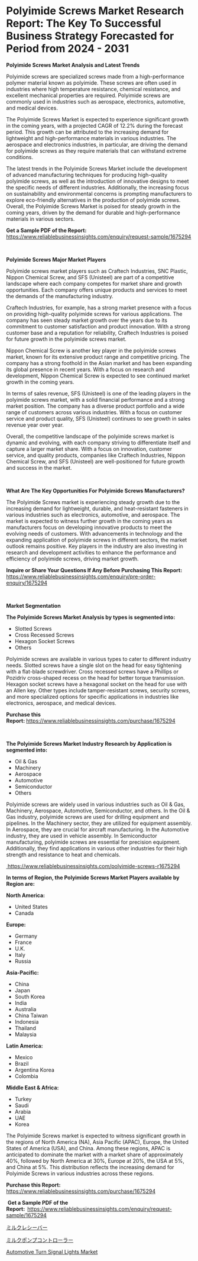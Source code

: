 <p><h1>Polyimide Screws Market Research Report: The Key To Successful Business Strategy Forecasted for Period from 2024 - 2031</h1></p><p><strong>Polyimide Screws Market Analysis and Latest Trends</strong></p>
<p><p>Polyimide screws are specialized screws made from a high-performance polymer material known as polyimide. These screws are often used in industries where high temperature resistance, chemical resistance, and excellent mechanical properties are required. Polyimide screws are commonly used in industries such as aerospace, electronics, automotive, and medical devices.</p><p>The Polyimide Screws Market is expected to experience significant growth in the coming years, with a projected CAGR of 12.2% during the forecast period. This growth can be attributed to the increasing demand for lightweight and high-performance materials in various industries. The aerospace and electronics industries, in particular, are driving the demand for polyimide screws as they require materials that can withstand extreme conditions.</p><p>The latest trends in the Polyimide Screws Market include the development of advanced manufacturing techniques for producing high-quality polyimide screws, as well as the introduction of innovative designs to meet the specific needs of different industries. Additionally, the increasing focus on sustainability and environmental concerns is prompting manufacturers to explore eco-friendly alternatives in the production of polyimide screws. Overall, the Polyimide Screws Market is poised for steady growth in the coming years, driven by the demand for durable and high-performance materials in various sectors.</p></p>
<p><strong>Get a Sample PDF of the Report:&nbsp;</strong> <a href="https://www.reliablebusinessinsights.com/enquiry/request-sample/1675294">https://www.reliablebusinessinsights.com/enquiry/request-sample/1675294</a></p>
<p>&nbsp;</p>
<p><strong>Polyimide Screws Major Market Players</strong></p>
<p><p>Polyimide screws market players such as Craftech Industries, SNC Plastic, Nippon Chemical Screw, and SFS (Unisteel) are part of a competitive landscape where each company competes for market share and growth opportunities. Each company offers unique products and services to meet the demands of the manufacturing industry.</p><p>Craftech Industries, for example, has a strong market presence with a focus on providing high-quality polyimide screws for various applications. The company has seen steady market growth over the years due to its commitment to customer satisfaction and product innovation. With a strong customer base and a reputation for reliability, Craftech Industries is poised for future growth in the polyimide screws market.</p><p>Nippon Chemical Screw is another key player in the polyimide screws market, known for its extensive product range and competitive pricing. The company has a strong foothold in the Asian market and has been expanding its global presence in recent years. With a focus on research and development, Nippon Chemical Screw is expected to see continued market growth in the coming years.</p><p>In terms of sales revenue, SFS (Unisteel) is one of the leading players in the polyimide screws market, with a solid financial performance and a strong market position. The company has a diverse product portfolio and a wide range of customers across various industries. With a focus on customer service and product quality, SFS (Unisteel) continues to see growth in sales revenue year over year.</p><p>Overall, the competitive landscape of the polyimide screws market is dynamic and evolving, with each company striving to differentiate itself and capture a larger market share. With a focus on innovation, customer service, and quality products, companies like Craftech Industries, Nippon Chemical Screw, and SFS (Unisteel) are well-positioned for future growth and success in the market.</p></p>
<p>&nbsp;</p>
<p><strong>What Are The Key Opportunities For Polyimide Screws Manufacturers?</strong></p>
<p><p>The Polyimide Screws market is experiencing steady growth due to the increasing demand for lightweight, durable, and heat-resistant fasteners in various industries such as electronics, automotive, and aerospace. The market is expected to witness further growth in the coming years as manufacturers focus on developing innovative products to meet the evolving needs of customers. With advancements in technology and the expanding application of polyimide screws in different sectors, the market outlook remains positive. Key players in the industry are also investing in research and development activities to enhance the performance and efficiency of polyimide screws, driving market growth.</p></p>
<p><strong>Inquire or Share Your Questions If Any Before Purchasing This Report:</strong> <a href="https://www.reliablebusinessinsights.com/enquiry/pre-order-enquiry/1675294">https://www.reliablebusinessinsights.com/enquiry/pre-order-enquiry/1675294</a></p>
<p>&nbsp;</p>
<p><strong>Market Segmentation</strong></p>
<p><strong>The Polyimide Screws Market Analysis by types is segmented into:</strong></p>
<p><ul><li>Slotted Screws</li><li>Cross Recessed Screws</li><li>Hexagon Socket Screws</li><li>Others</li></ul></p>
<p><p>Polyimide screws are available in various types to cater to different industry needs. Slotted screws have a single slot on the head for easy tightening with a flat-blade screwdriver. Cross recessed screws have a Phillips or Pozidriv cross-shaped recess on the head for better torque transmission. Hexagon socket screws have a hexagonal socket on the head for use with an Allen key. Other types include tamper-resistant screws, security screws, and more specialized options for specific applications in industries like electronics, aerospace, and medical devices.</p></p>
<p><strong>Purchase this Report:&nbsp;</strong><a href="https://www.reliablebusinessinsights.com/purchase/1675294">https://www.reliablebusinessinsights.com/purchase/1675294</a></p>
<p>&nbsp;</p>
<p><strong>The Polyimide Screws Market Industry Research by Application is segmented into:</strong></p>
<p><ul><li>Oil & Gas</li><li>Machinery</li><li>Aerospace</li><li>Automotive</li><li>Semiconductor</li><li>Others</li></ul></p>
<p><p>Polyimide screws are widely used in various industries such as Oil & Gas, Machinery, Aerospace, Automotive, Semiconductor, and others. In the Oil & Gas industry, polyimide screws are used for drilling equipment and pipelines. In the Machinery sector, they are utilized for equipment assembly. In Aerospace, they are crucial for aircraft manufacturing. In the Automotive industry, they are used in vehicle assembly. In Semiconductor manufacturing, polyimide screws are essential for precision equipment. Additionally, they find applications in various other industries for their high strength and resistance to heat and chemicals.</p></p>
<p><a href="https://www.reliablebusinessinsights.com/polyimide-screws-r1675294">&nbsp;https://www.reliablebusinessinsights.com/polyimide-screws-r1675294</a></p>
<p><strong>In terms of Region, the Polyimide Screws Market Players available by Region are:</strong></p>
<p>
    <p> <strong> North America: </strong>
        <ul>
            <li>United States</li>
            <li>Canada</li>
        </ul>
        </p> 
    <p> <strong> Europe: </strong>
        <ul>
            <li>Germany</li>
            <li>France</li>
            <li>U.K.</li>
            <li>Italy</li>
            <li>Russia</li>
        </ul>
        </p> 
    <p> <strong> Asia-Pacific: </strong>
        <ul>
            <li>China</li>
            <li>Japan</li>
            <li>South Korea</li>
            <li>India</li>
            <li>Australia</li>
            <li>China Taiwan</li>
            <li>Indonesia</li>
            <li>Thailand</li>
            <li>Malaysia</li>
        </ul>
        </p> 
    <p> <strong> Latin America: </strong>
        <ul>
            <li>Mexico</li>
            <li>Brazil</li>
            <li>Argentina Korea</li>
            <li>Colombia</li>
        </ul>
        </p> 
    <p> <strong> Middle East & Africa: </strong>
        <ul>
            <li>Turkey</li>
            <li>Saudi</li>
            <li>Arabia</li>
            <li>UAE</li>
            <li>Korea</li>
        </ul>
    </p>
    </p>
<p><p>The Polyimide Screws market is expected to witness significant growth in the regions of North America (NA), Asia Pacific (APAC), Europe, the United States of America (USA), and China. Among these regions, APAC is anticipated to dominate the market with a market share of approximately 40%, followed by North America at 30%, Europe at 20%, the USA at 5%, and China at 5%. This distribution reflects the increasing demand for Polyimide Screws in various industries across these regions.</p></p>
<p><strong>Purchase this Report: </strong><a href="https://www.reliablebusinessinsights.com/purchase/1675294">https://www.reliablebusinessinsights.com/purchase/1675294</a></p>
<p>&nbsp;<strong>Get a Sample PDF of the Report:&nbsp;&nbsp;</strong><a href="https://www.reliablebusinessinsights.com/enquiry/request-sample/1675294">https://www.reliablebusinessinsights.com/enquiry/request-sample/1675294</a></p>
<p><strong></strong></p>
<p><p><a href="https://github.com/LizaHeller2023/Market-Research-Report-List-1/blob/main/2701226107305.md">ミルクレシーバー</a></p><p><a href="https://github.com/deonnorth8/Market-Research-Report-List-1/blob/main/9008483107304.md">ミルクポンプコントローラー</a></p><p><a href="https://view.publitas.com/reportprime-1/analyzing-automotive-turn-signal-lights-market-dynamics-and-growth-drivers-and-forecasted-for-period-from-2024-to-2031/">Automotive Turn Signal Lights Market</a></p></p>